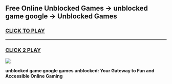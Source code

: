 
## Free Online Unblocked Games → unblocked game google → Unblocked Games
<h3>
<a href="https://premium.freeplayer.one?title=unblocked_game_google&ref=21F">CLICK TO PLAY</a></h3>
<hr>

<h3>
<a href="https://premium.freeplayer.one?title=unblocked_game_google&ref=21F">CLICK 2 PLAY</a>
  
</h3>

<a href="https://premium.freeplayer.one?title=unblocked_game_google&ref=21F/"><img src="https://clearcache.store/games.png"></a>


**unblocked game google games unblocked: Your Gateway to Fun and Accessible Online Gaming**
